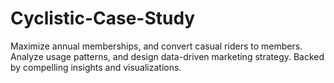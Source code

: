 # Cyclistic-Case-Study
Maximize annual memberships, and convert casual riders to members. Analyze usage patterns, and design data-driven marketing strategy. Backed by compelling insights and visualizations.

